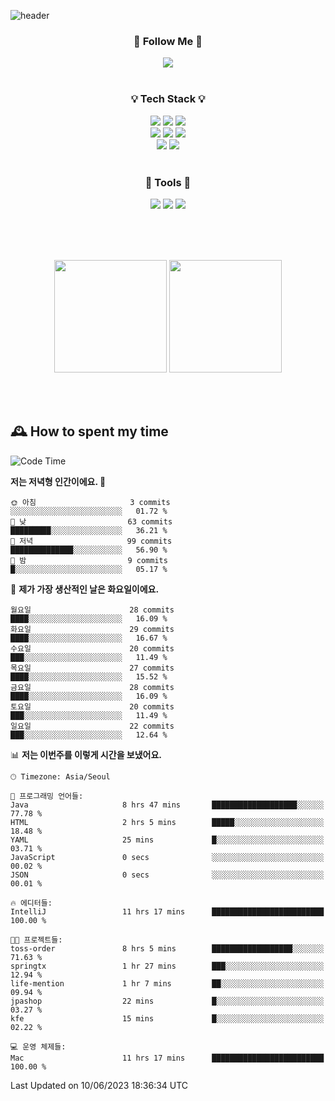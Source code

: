 ![header](https://capsule-render.vercel.app/api?type=waving&color=0:FFE29F,50:FFA99F,100:FF719A&height=300&fontAlignY=40&section=header&text=sung%20eun&fontSize=80&fontColor=FFFFFF)

<div align="center">
	<h3>🐹  Follow Me  🐹</h3>
	<a href="https://velog.io/@saeun05" target="_blank"><img src="https://img.shields.io/badge/Velog-20C997?style=flat&logo=velog&logoColor=white"/></a><br><br>
	<h3>💡  Tech Stack  💡</h3>
	<img src="https://img.shields.io/badge/Java-0078D4?style=flat"/>
	<img src="https://img.shields.io/badge/Spring-6DB33F?style=flat&logo=spring&logoColor=white"/>
	<img src="https://img.shields.io/badge/SpringBoot-6DB33F?style=flat&logo=springboot&logoColor=white"/><br>
	<img src="https://img.shields.io/badge/HTML5-E34F26?style=flat&logo=html5&logoColor=white"/>
	<img src="https://img.shields.io/badge/CSS3-1572B6?style=flat&logo=css3&logoColor=white"/>
	<img src="https://img.shields.io/badge/jQuery-0769AD?style=flat&logo=jquery&logoColor=white"/><br>
	<img src="https://img.shields.io/badge/MySQL-4479A1?style=flat&logo=mysql&logoColor=white"/>
	<img src="https://img.shields.io/badge/oracle-F80000?style=flat&logo=oracle&logoColor=white"/><br><br>
	<h3>🔦  Tools  🔦</h3>
	<img src="https://img.shields.io/badge/intelliJ IDEA-000000?style=flat&logo=intellijidea&logoColor=white"/>
	<img src="https://img.shields.io/badge/Notion-F9DC3E?style=flat&logo=notion&logoColor=white"/>
	<img src="https://img.shields.io/badge/Git-F05032?style=flat&logo=git&logoColor=white"/><br><br>
</div>

<br><br>

<div align="center">
  <img style="height:180px" src="https://github-readme-stats.vercel.app/api?username=sungeunn&show_icons=true&theme=omni&locale=kr"/>
  <img style="height:180px" src="https://github-readme-stats.vercel.app/api/top-langs/?username=sungeunn&theme=omni&layout=compact&locale=kr"/>
</div>

<br><br>

## 🕰 How to spent my time
<!--START_SECTION:waka-->
![Code Time](http://img.shields.io/badge/Code%20Time-11%20hrs%2017%20mins-blue)

**저는 저녁형 인간이에요. 🦉** 

```text
🌞 아침                     3 commits           ░░░░░░░░░░░░░░░░░░░░░░░░░   01.72 % 
🌆 낮　                     63 commits          █████████░░░░░░░░░░░░░░░░   36.21 % 
🌃 저녁                     99 commits          ██████████████░░░░░░░░░░░   56.90 % 
🌙 밤　                     9 commits           █░░░░░░░░░░░░░░░░░░░░░░░░   05.17 % 
```
📅 **제가 가장 생산적인 날은 화요일이에요.** 

```text
월요일                      28 commits          ████░░░░░░░░░░░░░░░░░░░░░   16.09 % 
화요일                      29 commits          ████░░░░░░░░░░░░░░░░░░░░░   16.67 % 
수요일                      20 commits          ███░░░░░░░░░░░░░░░░░░░░░░   11.49 % 
목요일                      27 commits          ████░░░░░░░░░░░░░░░░░░░░░   15.52 % 
금요일                      28 commits          ████░░░░░░░░░░░░░░░░░░░░░   16.09 % 
토요일                      20 commits          ███░░░░░░░░░░░░░░░░░░░░░░   11.49 % 
일요일                      22 commits          ███░░░░░░░░░░░░░░░░░░░░░░   12.64 % 
```


📊 **저는 이번주를 이렇게 시간을 보냈어요.** 

```text
🕑︎ Timezone: Asia/Seoul

💬 프로그래밍 언어들: 
Java                     8 hrs 47 mins       ███████████████████░░░░░░   77.78 % 
HTML                     2 hrs 5 mins        █████░░░░░░░░░░░░░░░░░░░░   18.48 % 
YAML                     25 mins             █░░░░░░░░░░░░░░░░░░░░░░░░   03.71 % 
JavaScript               0 secs              ░░░░░░░░░░░░░░░░░░░░░░░░░   00.02 % 
JSON                     0 secs              ░░░░░░░░░░░░░░░░░░░░░░░░░   00.01 % 

🔥 에디터들: 
IntelliJ                 11 hrs 17 mins      █████████████████████████   100.00 % 

🐱‍💻 프로젝트들: 
toss-order               8 hrs 5 mins        ██████████████████░░░░░░░   71.63 % 
springtx                 1 hr 27 mins        ███░░░░░░░░░░░░░░░░░░░░░░   12.94 % 
life-mention             1 hr 7 mins         ██░░░░░░░░░░░░░░░░░░░░░░░   09.94 % 
jpashop                  22 mins             █░░░░░░░░░░░░░░░░░░░░░░░░   03.27 % 
kfe                      15 mins             █░░░░░░░░░░░░░░░░░░░░░░░░   02.22 % 

💻 운영 체제들: 
Mac                      11 hrs 17 mins      █████████████████████████   100.00 % 
```


 Last Updated on 10/06/2023 18:36:34 UTC
<!--END_SECTION:waka-->
